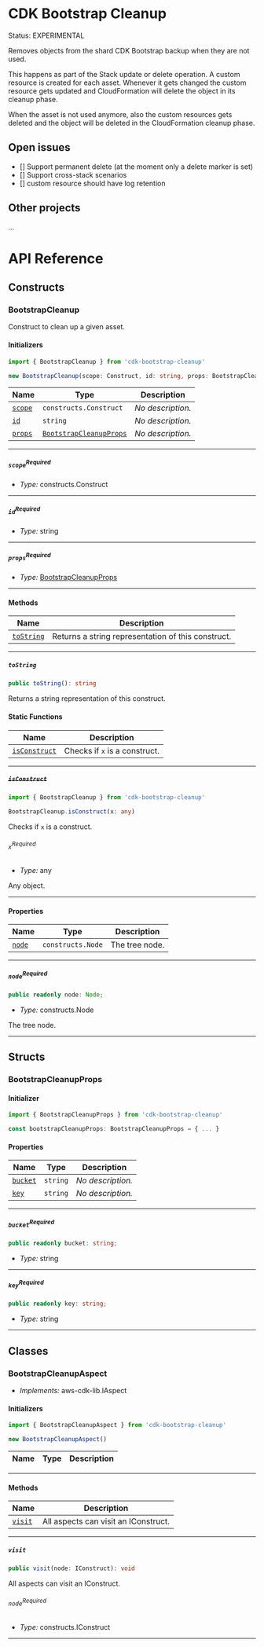# CDK Bootstrap Cleanup

Status: EXPERIMENTAL

Removes objects from the shard CDK Bootstrap backup when they are not used.

This happens as part of the Stack update or delete operation. A custom resource is created for each asset. Whenever it gets changed the custom resource gets updated and CloudFormation will delete the object in its cleanup phase.

When the asset is not used anymore, also the custom resources gets deleted and the object will be deleted in the CloudFormation cleanup phase.


## Open issues
- [] Support permanent delete (at the moment only a delete marker is set)
- [] Support cross-stack scenarios
- [] custom resource should have log retention


## Other projects
...
# API Reference <a name="API Reference" id="api-reference"></a>

## Constructs <a name="Constructs" id="Constructs"></a>

### BootstrapCleanup <a name="BootstrapCleanup" id="cdk-bootstrap-cleanup.BootstrapCleanup"></a>

Construct to clean up a given asset.

#### Initializers <a name="Initializers" id="cdk-bootstrap-cleanup.BootstrapCleanup.Initializer"></a>

```typescript
import { BootstrapCleanup } from 'cdk-bootstrap-cleanup'

new BootstrapCleanup(scope: Construct, id: string, props: BootstrapCleanupProps)
```

| **Name** | **Type** | **Description** |
| --- | --- | --- |
| <code><a href="#cdk-bootstrap-cleanup.BootstrapCleanup.Initializer.parameter.scope">scope</a></code> | <code>constructs.Construct</code> | *No description.* |
| <code><a href="#cdk-bootstrap-cleanup.BootstrapCleanup.Initializer.parameter.id">id</a></code> | <code>string</code> | *No description.* |
| <code><a href="#cdk-bootstrap-cleanup.BootstrapCleanup.Initializer.parameter.props">props</a></code> | <code><a href="#cdk-bootstrap-cleanup.BootstrapCleanupProps">BootstrapCleanupProps</a></code> | *No description.* |

---

##### `scope`<sup>Required</sup> <a name="scope" id="cdk-bootstrap-cleanup.BootstrapCleanup.Initializer.parameter.scope"></a>

- *Type:* constructs.Construct

---

##### `id`<sup>Required</sup> <a name="id" id="cdk-bootstrap-cleanup.BootstrapCleanup.Initializer.parameter.id"></a>

- *Type:* string

---

##### `props`<sup>Required</sup> <a name="props" id="cdk-bootstrap-cleanup.BootstrapCleanup.Initializer.parameter.props"></a>

- *Type:* <a href="#cdk-bootstrap-cleanup.BootstrapCleanupProps">BootstrapCleanupProps</a>

---

#### Methods <a name="Methods" id="Methods"></a>

| **Name** | **Description** |
| --- | --- |
| <code><a href="#cdk-bootstrap-cleanup.BootstrapCleanup.toString">toString</a></code> | Returns a string representation of this construct. |

---

##### `toString` <a name="toString" id="cdk-bootstrap-cleanup.BootstrapCleanup.toString"></a>

```typescript
public toString(): string
```

Returns a string representation of this construct.

#### Static Functions <a name="Static Functions" id="Static Functions"></a>

| **Name** | **Description** |
| --- | --- |
| <code><a href="#cdk-bootstrap-cleanup.BootstrapCleanup.isConstruct">isConstruct</a></code> | Checks if `x` is a construct. |

---

##### ~~`isConstruct`~~ <a name="isConstruct" id="cdk-bootstrap-cleanup.BootstrapCleanup.isConstruct"></a>

```typescript
import { BootstrapCleanup } from 'cdk-bootstrap-cleanup'

BootstrapCleanup.isConstruct(x: any)
```

Checks if `x` is a construct.

###### `x`<sup>Required</sup> <a name="x" id="cdk-bootstrap-cleanup.BootstrapCleanup.isConstruct.parameter.x"></a>

- *Type:* any

Any object.

---

#### Properties <a name="Properties" id="Properties"></a>

| **Name** | **Type** | **Description** |
| --- | --- | --- |
| <code><a href="#cdk-bootstrap-cleanup.BootstrapCleanup.property.node">node</a></code> | <code>constructs.Node</code> | The tree node. |

---

##### `node`<sup>Required</sup> <a name="node" id="cdk-bootstrap-cleanup.BootstrapCleanup.property.node"></a>

```typescript
public readonly node: Node;
```

- *Type:* constructs.Node

The tree node.

---


## Structs <a name="Structs" id="Structs"></a>

### BootstrapCleanupProps <a name="BootstrapCleanupProps" id="cdk-bootstrap-cleanup.BootstrapCleanupProps"></a>

#### Initializer <a name="Initializer" id="cdk-bootstrap-cleanup.BootstrapCleanupProps.Initializer"></a>

```typescript
import { BootstrapCleanupProps } from 'cdk-bootstrap-cleanup'

const bootstrapCleanupProps: BootstrapCleanupProps = { ... }
```

#### Properties <a name="Properties" id="Properties"></a>

| **Name** | **Type** | **Description** |
| --- | --- | --- |
| <code><a href="#cdk-bootstrap-cleanup.BootstrapCleanupProps.property.bucket">bucket</a></code> | <code>string</code> | *No description.* |
| <code><a href="#cdk-bootstrap-cleanup.BootstrapCleanupProps.property.key">key</a></code> | <code>string</code> | *No description.* |

---

##### `bucket`<sup>Required</sup> <a name="bucket" id="cdk-bootstrap-cleanup.BootstrapCleanupProps.property.bucket"></a>

```typescript
public readonly bucket: string;
```

- *Type:* string

---

##### `key`<sup>Required</sup> <a name="key" id="cdk-bootstrap-cleanup.BootstrapCleanupProps.property.key"></a>

```typescript
public readonly key: string;
```

- *Type:* string

---

## Classes <a name="Classes" id="Classes"></a>

### BootstrapCleanupAspect <a name="BootstrapCleanupAspect" id="cdk-bootstrap-cleanup.BootstrapCleanupAspect"></a>

- *Implements:* aws-cdk-lib.IAspect

#### Initializers <a name="Initializers" id="cdk-bootstrap-cleanup.BootstrapCleanupAspect.Initializer"></a>

```typescript
import { BootstrapCleanupAspect } from 'cdk-bootstrap-cleanup'

new BootstrapCleanupAspect()
```

| **Name** | **Type** | **Description** |
| --- | --- | --- |

---

#### Methods <a name="Methods" id="Methods"></a>

| **Name** | **Description** |
| --- | --- |
| <code><a href="#cdk-bootstrap-cleanup.BootstrapCleanupAspect.visit">visit</a></code> | All aspects can visit an IConstruct. |

---

##### `visit` <a name="visit" id="cdk-bootstrap-cleanup.BootstrapCleanupAspect.visit"></a>

```typescript
public visit(node: IConstruct): void
```

All aspects can visit an IConstruct.

###### `node`<sup>Required</sup> <a name="node" id="cdk-bootstrap-cleanup.BootstrapCleanupAspect.visit.parameter.node"></a>

- *Type:* constructs.IConstruct

---





